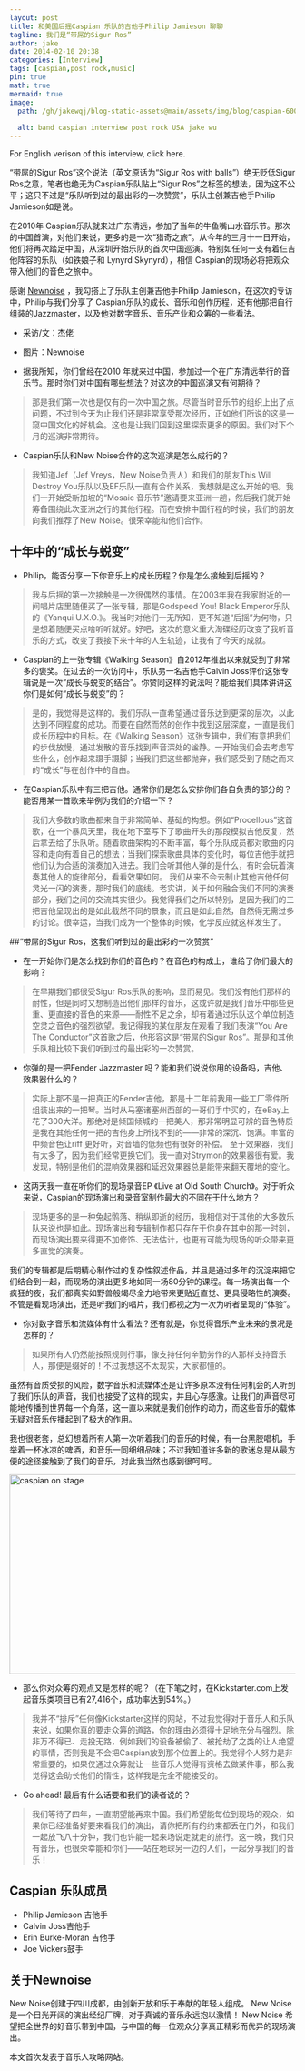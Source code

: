```yaml
---
layout: post
title: 和美国后摇Caspian 乐队的吉他手Philip Jamieson 聊聊
tagline: 我们是“带屌的Sigur Ros”
author: jake
date: 2014-02-10 20:38
categories: [Interview]
tags: [caspian,post rock,music]
pin: true
math: true
mermaid: true
image:
  path: /gh/jakewqj/blog-static-assets@main/assets/img/blog/caspian-600400.jpg
  
  alt: band caspian interview post rock USA jake wu
---
```


For English verison of this interview, click here.

 “带屌的Sigur Ros”这个说法（英文原话为“Sigur Ros with balls”）绝无贬低Sigur Ros之意，笔者也绝无为Caspian乐队贴上“Sigur Ros”之标签的想法，因为这不公平；这只不过是“乐队听到过的最出彩的一次赞赏”，乐队主创兼吉他手Philip Jamieson如是说。

在2010年 Caspian乐队就来过广东清远，参加了当年的牛鱼嘴山水音乐节。那次的中国首演，对他们来说，更多的是一次“猎奇之旅”。从今年的三月十一日开始，他们将再次踏足中国，从深圳开始乐队的首次中国巡演。特别如任何一支有着仨吉他阵容的乐队（如铁娘子和 Lynyrd Skynyrd），相信 Caspian的现场必将把观众带入他们的音色之旅中。

感谢 [Newnoise](http://newnoise.cn/main) ，我勾搭上了乐队主创兼吉他手Philip Jamieson，在这次的专访中，Philip与我们分享了 Caspian乐队的成长、音乐和创作历程，还有他那把自行组装的Jazzmaster，以及他对数字音乐、音乐产业和众筹的一些看法。

- 采访/文：杰佬
- 图片：Newnoise

- 据我所知，你们曾经在2010 年就来过中国，参加过一个在广东清远举行的音乐节。那时你们对中国有哪些想法？对这次的中国巡演又有何期待？
> 那是我们第一次也是仅有的一次中国之旅。尽管当时音乐节的组织上出了点问题，不过到今天为止我们还是非常享受那次经历，正如他们所说的这是一窥中国文化的好机会。这也是让我们回到这里探索更多的原因。我们对下个月的巡演非常期待。

- Caspian乐队和New Noise合作的这次巡演是怎么成行的？

> 我知道Jef（Jef Vreys，New Noise负责人）和我们的朋友This Will Destroy You乐队以及EF乐队一直有合作关系，我想就是这么开始的吧。我们一开始受新加坡的“Mosaic 音乐节”邀请要来亚洲一趟，然后我们就开始筹备围绕此次亚洲之行的其他行程。而在安排中国行程的时候，我们的朋友向我们推荐了New Noise。很荣幸能和他们合作。

## 十年中的“成长与蜕变”
- Philip，能否分享一下你音乐上的成长历程？你是怎么接触到后摇的？
> 我与后摇的第一次接触是一次很偶然的事情。在2003年我在我家附近的一间唱片店里随便买了一张专辑，那是Godspeed You! Black Emperor乐队的《Yanqui U.X.O.》。我当时对他们一无所知，更不知道“后摇”为何物，只是想着随便买点啥听听就好。好吧，这次的意义重大淘碟经历改变了我听音乐的方式，改变了我接下来十年的人生轨迹，让我有了今天的成就。

- Caspian的上一张专辑《Walking Season》自2012年推出以来就受到了非常多的褒奖。在过去的一次访问中，乐队另一名吉他手Calvin Joss评价这张专辑说是一次“成长与蜕变的结合”。你赞同这样的说法吗？能给我们具体讲讲这你们是如何“成长与蜕变”的？

> 是的，我觉得是这样的。我们乐队一直希望通过音乐达到更深的层次，以此达到不同程度的成功。而要在自然而然的创作中找到这层深度，一直是我们成长历程中的目标。在《Walking Season》这张专辑中，我们有意把我们的步伐放慢，通过发散的音乐找到声音深处的谧静。一开始我们会去考虑写些什么，创作起来蹑手蹑脚；当我们把这些都抛弃，我们感受到了随之而来的“成长”与在创作中的自由。


- 在Caspian乐队中有三把吉他。通常你们是怎么安排你们各自负责的部分的？能否用某一首歌来举例为我们的介绍一下？

> 我们大多数的歌曲都来自于非常简单、基础的构想。例如“Procellous”这首歌，在一个暴风天里，我在地下室写下了歌曲开头的那段模拟吉他反复，然后拿去给了乐队听。随着歌曲架构的不断丰富，每个乐队成员都对歌曲的内容和走向有着自己的想法；当我们探索歌曲具体的变化时，每位吉他手就把他们认为合适的演奏加入进去。我们会听其他人弹的是什么，有时会玩着演奏其他人的旋律部分，看看效果如何。
我们从来不会去制止其他吉他任何灵光一闪的演奏，那时我们的底线。老实讲，关于如何融合我们不同的演奏部分，我们之间的交流其实很少。我觉得我们之所以特别，是因为我们的三把吉他呈现出的是如此截然不同的景象，而且是如此自然，自然得无需过多的讨论。很幸运，当我们成为一个整体的时候，化学反应就这样发生了。

##“带屌的Sigur Ros，这我们听到过的最出彩的一次赞赏”

- 在一开始你们是怎么找到你们的音色的？在音色的构成上，谁给了你们最大的影响？
> 在早期我们都很受Sigur Ros乐队的影响，显而易见。我们没有他们那样的耐性，但是同时又想制造出他们那样的音乐，这或许就是我们音乐中那些更重、更直接的音色的来源——耐性不足之余，却有着通过乐队这个单位制造空灵之音色的强烈欲望。我记得我的某位朋友在观看了我们表演“You Are The Conductor”这首歌之后，他形容这是“带屌的Sigur Ros”。那是和其他乐队相比较下我们听到过的最出彩的一次赞赏。

- 你弹的是一把Fender Jazzmaster 吗？能和我们说说你用的设备吗，吉他、效果器什么的？

> 实际上那不是一把真正的Fender吉他，那是十二年前我用一些工厂零件所组装出来的一把琴。当时从马塞诸塞州西部的一哥们手中买的，在eBay上花了300大洋。那绝对是倾国倾城的一把美人，那非常明显可辨的音色特质是我在其他任何一把的吉他身上所找不到的——非常的深沉、饱满。丰富的中频音色让riff 更好听，对音墙的低频也有很好的补偿。
至于效果器，我们有太多了，因为我们经常更换它们。我一直对Strymon的效果器很有爱。我发现，特别是他们的混响效果器和延迟效果器总是能带来翻天覆地的变化。

- 这两天我一直在听你们的现场录音EP 《Live at Old South Church》。对于听众来说，Caspian的现场演出和录音室制作最大的不同在于什么地方？
> 现场更多的是一种兔起鹘落、稍纵即逝的经历，我相信对于其他的大多数乐队来说也是如此。现场演出和专辑制作都只存在于你身在其中的那一时刻，而现场演出要来得更不加修饰、无法估计，也更有可能为现场的听众带来更多直觉的演奏。

我们的专辑都是后期精心制作过的复杂性叙述作品，并且是通过多年的沉淀来把它们结合到一起，而现场的演出更多地如同一场80分钟的课程。每一场演出每一个疯狂的夜，我们都真实如野兽般竭尽全力地带来更贴近直觉、更具侵略性的演奏。不管是看现场演出，还是听我们的唱片，我们都视之为一次为听者呈现的“体验”。

- 你对数字音乐和流媒体有什么看法？还有就是，你觉得音乐产业未来的景况是怎样的？
> 如果所有人仍然能按照规则行事，像支持任何辛勤劳作的人那样支持音乐人，那便是缀好的！不过我想这不太现实，大家都懂的。

虽然有音质受损的风险，数字音乐和流媒体还是让许多原本没有任何机会的人听到了我们乐队的声音，我们也接受了这样的现实，并且心存感激。让我们的声音尽可能地传播到世界每一个角落，这一直以来就是我们创作的动力，而这些音乐的载体无疑对音乐传播起到了极大的作用。

我也很老套，总幻想着所有人第一次听着我们的音乐的时候，有一台黑胶唱机，手举着一杯冰凉的啤酒，和音乐一同细细品味；不过我知道许多新的歌迷总是从最方便的途径接触到了我们的音乐，对此我当然也感到很呵呵。

<a href="http://jakewqj.files.wordpress.com/2015/06/caspian-on-stage.jpg"><img class="aligncenter  wp-image-242" src="http://jakewqj.files.wordpress.com/2015/06/caspian-on-stage.jpg" alt="caspian on stage" width="527" height="351" /></a>

- 那么你对众筹的观点又是怎样的呢？（在下笔之时，在Kickstarter.com上发起音乐类项目已有27,416个，成功率达到54%。）
> 我并不“排斥”任何像Kickstarter这样的网站，不过我觉得对于音乐人和乐队来说，如果你真的要走众筹的道路，你的理由必须得十足地充分与强烈。除非万不得已、走投无路，例如我们的设备被偷了、被抢劫了之类的让人绝望的事情，否则我是不会把Caspian放到那个位置上的。我觉得个人努力是非常重要的，如果仅通过众筹就让一些音乐人觉得有资格去做某件事，那么我觉得这会助长他们的惰性，这样我是完全不能接受的。

- Go ahead! 最后有什么话要和我们的读者说的？

> 我们等待了四年，一直期望能再来中国。我们希望能每位到现场的观众，如果你已经准备好要来看我们的演出，请你把所有的约束都丢在门外，和我们一起放飞八十分钟，我们也许能一起来场说走就走的旅行。这一晚，我们只有音乐，也很荣幸能和你们——站在地球另一边的人们，一起分享我们的音乐！


## Caspian 乐队成员

- Philip Jamieson 吉他手
- Calvin Joss吉他手
- Erin Burke-Moran 吉他手
- Joe Vickers鼓手


## 关于Newnoise
New Noise创建于四川成都，由创新开放和乐于奉献的年轻人组成。
New Noise 是一个目光开阔的演出经纪厂牌，对于真诚的音乐永远抱以激情！
New Noise 希望把全世界的好音乐带到中国，与中国的每一位观众分享真正精彩而优异的现场演出。

本文首次发表于音乐人攻略网站。
